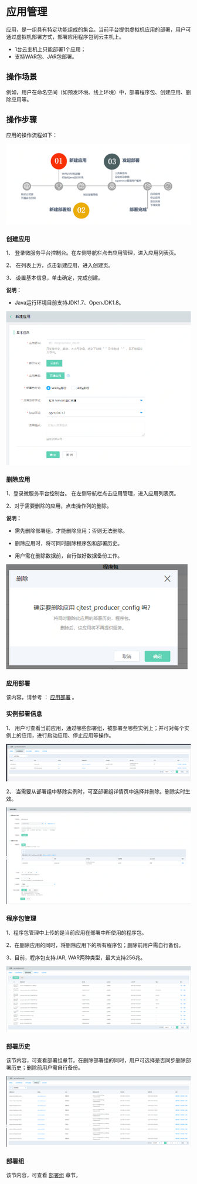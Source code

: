 #  应用管理
应用，是一组具有特定功能组成的集合。当前平台提供虚拟机应用的部署，用户可通过虚拟机部署方式，部署应用程序包到云主机上。

- 1台云主机上只能部署1个应用；
- 支持WAR包、JAR包部署。


## 操作场景

例如，用户在命名空间（如预发环境、线上环境）中，部署程序包、创建应用、删除应用等。

## 操作步骤

应用的操作流程如下：

![](../../../../../image/Internet-Middleware/JD-Distributed-Service-Framework/app-flow.png)



### 创建应用

1、	登录微服务平台控制台。在左侧导航栏点击应用管理，进入应用列表页。

2、	在列表上方，点击新建应用，进入创建页。

3、	设置基本信息，单击确定，完成创建。

**说明：**

-  Java运行环境目前支持JDK1.7、OpenJDK1.8。


![](../../../../../image/Internet-Middleware/JD-Distributed-Service-Framework/app-create-1.png)


### 删除应用

1、登录微服务平台控制台。	在左侧导航栏点击应用管理，进入应用列表页。

2、对于需要删除的应用，点击操作列的删除。

**说明：**

- 需先删除部署组，才能删除应用；否则无法删除。

- 删除应用时，将可同时删除程序包和部署历史。

- 用户需在删除数据前，自行做好数据备份工作。


![](../../../../../image/Internet-Middleware/JD-Distributed-Service-Framework/app-del-1.png)


### 应用部署

该内容，请参考 ： [应用部署](APPDeloy.md)  。


### 实例部署信息

1、 用户可查看当前应用，通过哪些部署组，被部署至哪些实例上；并可对每个实例上的应用，进行启动应用、停止应用等操作。


![](../../../../../image/Internet-Middleware/JD-Distributed-Service-Framework/app-slbsxx.png)


2、 当需要从部署组中移除实例时，可至部署组详情页中选择并删除。删除实时生效。 

![](../../../../../image/Internet-Middleware/JD-Distributed-Service-Framework/app-bsz-edit.png)


### 程序包管理

1、程序包管理中上传的是当前应用在部署中所使用的程序包。

2、在删除应用的同时，将删除应用下的所有程序包；删除前用户需自行备份。

3、目前，程序包支持JAR, WAR两种类型，最大支持256兆。

![](../../../../../image/Internet-Middleware/JD-Distributed-Service-Framework/app-cxb-list-1.png)



### 部署历史

该节内容，可查看部署组章节。在删除部署组的同时，用户可选择是否同步删除部署历史；删除前用户需自行备份。

![](../../../../../image/Internet-Middleware/JD-Distributed-Service-Framework/app-bsz-history-list.png)


### 部署组

该节内容，可查看 [部署组](Deploy-Group.md)  章节。


